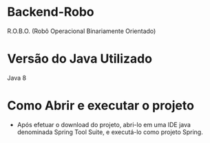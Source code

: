 # Backend-Robo
R.O.B.O. (Robô Operacional Binariamente Orientado)

# Versão do Java Utilizado
Java 8

# Como Abrir e executar o projeto
- Após efetuar o download do projeto, abri-lo em uma IDE java denominada Spring Tool Suite, e executá-lo como projeto Spring.  
